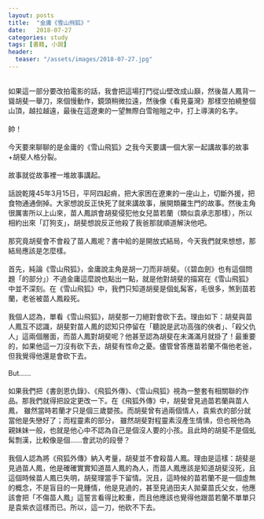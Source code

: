 ```yaml
---
layout: posts
title:  "金庸《雪山飛狐》"
date:   2018-07-27
categories: study
tags: [書籍, 小說]
header: 
  teaser: "/assets/images/2018-07-27.jpg"
---
```

<br>
如果這一部分要改拍電影的話，我會把這場打鬥從山壁改成山巔，然後苗人鳳背一聳胡斐一舉刀，來個慢動作，鏡頭稍微拉遠，然後像《看見臺灣》那樣空拍繞整個山頂，越拉越遠，最後在這遼東的一望無際白雪皚皚之中，打上導演的名字。<br><br>
帥！<br><br>
今天要來聊聊的是金庸的《雪山飛狐》之我今天要講一個大家一起講故事的故事+胡斐人格分裂。<br><br>
故事就從故事裡一堆故事講起。<br><br>
話說乾隆45年3月15日，平阿四起痟，把大家困在遼東的一座山上，切斷外援，把食物通通倒掉。大家想說反正快死了就來講故事，展開類羅生門的故事。然後主角很厲害所以上山來，苗人鳳誤會胡斐侵犯他女兒苗若蘭（類似袁承志那樣），所以相約出來「訂狗支」，胡斐想說反正他殺了我爸那就順道解決他吧。<br><br>
那究竟胡斐會不會殺了苗人鳳呢？書中給的是開放式結局，今天我們就來想想，那結局應該是怎麼樣。<br><br>
首先，純論《雪山飛狐》，金庸說主角是胡一刀而非胡斐。（《碧血劍》也有這個問題「的部分」）不過金庸這麼說也點出一點，就是他對胡斐的描寫在《雪山飛狐》中並不深刻。在《雪山飛狐》中，我們只知道胡斐是個虬髯客，毛很多，煞到苗若蘭，老爸被苗人鳳殺死。<br><br>
我個人認為，單看《雪山飛狐》，胡斐那一刀絕對會砍下去。理由如下：胡斐與苗人鳳互不認識，胡斐對苗人鳳的認知只停留在「聽說是武功高強的俠者」、「殺父仇人」這兩個層面，而苗人鳳對胡斐呢？他甚至認為胡斐在未滿滿月就掛了！最重要的，如果他這一刀沒有砍下去，胡斐有性命之憂。儘管曾答應苗若蘭不傷他老爸，但我覺得他還是會砍下去。<br><br>
But......<br><br>
如果我們把《書劍恩仇錄》、《飛狐外傳》、《雪山飛狐》視為一整套有相關聯的作品。那我們就得把設定更改一下。在《飛狐外傳》中，胡斐曾見過苗若蘭與苗人鳳， 雖然當時若蘭才只是個三歲嬰孩。而胡斐曾有過兩個情人，袁紫衣的部分就當他是失戀好了；而程靈素的部分， 雖然胡斐對程靈素沒產生情愫，但也視他為親妹妹一般，也就是他心中不認為自己是個沒人要的小孩。且此時的胡斐不是個虬髯剽漢，比較像是個......會武功的段譽？<br><br>
我個人認為將《飛狐外傳》納入考量，胡斐並不會殺苗人鳳。理由是這樣：胡斐是見過苗人鳳，他是確確實實知道苗人鳳的為人，而苗人鳳應該是知道胡斐沒死，且這個時候苗人鳳已失明，胡斐理當手下留情。況且，這時候的苗若蘭不是一個虛無的概念，不是盲目的一見鍾情，他是見過的，甚至見過田夫人拋棄苗氏父女，他應該會把「不傷苗人鳳」這誓言看得比較重，而且他應該也覺得他跟苗若蘭不單單只是袁紫衣這樣而已。所以，這一刀，他砍不下去。<br><br>